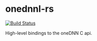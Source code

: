 # onednnl-rs

[![Build Status](https://github.com/boydjohnson/onednnl-rs/actions/workflows/ci-intel.yml/badge.svg)](https://github.com/boydjohnson/onednnl-rs/actions/workflows/ci-intel.yml)


High-level bindings to the oneDNN C api.

